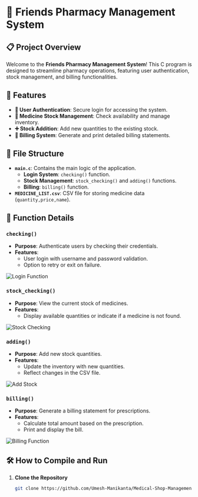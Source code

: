 # 🏥 Friends Pharmacy Management System

## 📋 Project Overview

Welcome to the **Friends Pharmacy Management System**! This C program is designed to streamline pharmacy operations, featuring user authentication, stock management, and billing functionalities. 

## 🚀 Features

- **🔐 User Authentication**: Secure login for accessing the system.
- **💊 Medicine Stock Management**: Check availability and manage inventory.
- **➕ Stock Addition**: Add new quantities to the existing stock.
- **🧾 Billing System**: Generate and print detailed billing statements.

## 📂 File Structure

- **`main.c`**: Contains the main logic of the application.
  - **Login System**: `checking()` function.
  - **Stock Management**: `stock_checking()` and `adding()` functions.
  - **Billing**: `billing()` function.
- **`MEDICINE_LIST.csv`**: CSV file for storing medicine data (`quantity,price,name`).

## 📜 Function Details

### `checking()`
- **Purpose**: Authenticate users by checking their credentials.
- **Features**:
  - User login with username and password validation.
  - Option to retry or exit on failure.

![Login Function](https://via.placeholder.com/600x300?text=Login+Function)

### `stock_checking()`
- **Purpose**: View the current stock of medicines.
- **Features**:
  - Display available quantities or indicate if a medicine is not found.
  
![Stock Checking](https://via.placeholder.com/600x300?text=Stock+Checking)

### `adding()`
- **Purpose**: Add new stock quantities.
- **Features**:
  - Update the inventory with new quantities.
  - Reflect changes in the CSV file.

![Add Stock](https://via.placeholder.com/600x300?text=Add+Stock)

### `billing()`
- **Purpose**: Generate a billing statement for prescriptions.
- **Features**:
  - Calculate total amount based on the prescription.
  - Print and display the bill.

![Billing Function](https://via.placeholder.com/600x300?text=Billing+Function)

## 🛠 How to Compile and Run

1. **Clone the Repository**

   ```bash
   git clone https://github.com/Umesh-Manikanta/Medical-Shop-Management-in-C.git
